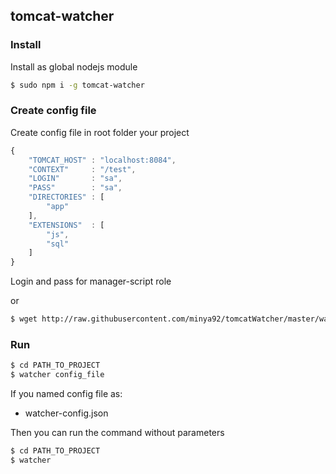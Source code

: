 ## tomcat-watcher

### Install

Install as global nodejs module

```bash
$ sudo npm i -g tomcat-watcher
```
### Create config file

Create config file in root folder your project 

```javascript
{
    "TOMCAT_HOST" : "localhost:8084",
    "CONTEXT"     : "/test",
    "LOGIN"       : "sa",
    "PASS"        : "sa",
    "DIRECTORIES" : [
        "app"
    ],
    "EXTENSIONS"  : [
        "js",
        "sql"
    ]
}
```
Login and pass for manager-script role

or

```bash
$ wget http://raw.githubusercontent.com/minya92/tomcatWatcher/master/watcher-config.json
```

### Run

```bash
$ cd PATH_TO_PROJECT
$ watcher config_file
```
If you named config file as:

* watcher-config.json

Then you can run the command without parameters

```bash
$ cd PATH_TO_PROJECT
$ watcher
```